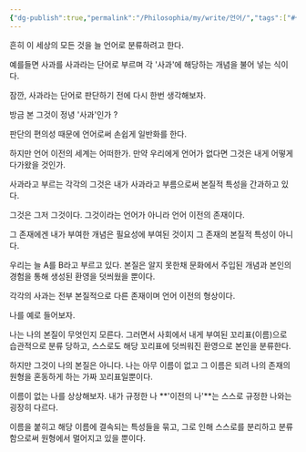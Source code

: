 ```yaml
---
{"dg-publish":true,"permalink":"/Philosophia/my/write/언어/","tags":["#생각"]}
---
```



흔히 이 세상의 모든 것을 늘 언어로 분류하려고 한다.   

예를들면 사과를 사과라는 단어로 부르며 각 '사과'에 해당하는 개념을 불어 넣는 식이다.  

잠깐, 사과라는 단어로 판단하기 전에 다시 한번 생각해보자.  

방금 본 그것이 정녕 '사과'인가 ?  

판단의 편의성 때문에 언어로써 손쉽게 일반화를 한다.  

하지만 언어 이전의 세계는 어떠한가. 만약 우리에게 언어가 없다면 그것은 내게 어떻게 다가왔을 것인가.  

사과라고 부르는 각각의 그것은 내가 사과라고 부름으로써 본질적 특성을 간과하고 있다.  

그것은 그저 그것이다. 그것이라는 언어가 아니라 언어 이전의 존재이다.  

그 존재에겐 내가 부여한 개념은 필요성에 부여된 것이지 그 존재의 본질적 특성이 아니다.  

우리는 늘 A를 B라고 부르고 있다. 본질은 알지 못한채 문화에서 주입된 개념과 본인의 경험을 통해 생성된 환영을 덧씌웠을 뿐이다.  

각각의 사과는 전부 본질적으로 다른 존재이며 언어 이전의 형상이다.  

나를 예로 들어보자.  

나는 나의 본질이 무엇인지 모른다. 그러면서 사회에서 내게 부여된 꼬리표(이름)으로 습관적으로 분류 당하고, 스스로도 해당 꼬리표에 덧씌워진 환영으로 본인을 분류한다.  

하지만 그것이 나의 본질은 아니다. 나는 아무 이름이 없고 그 이름은 되려 나의 존재의 원형을 혼동하게 하는 가짜 꼬리표일뿐이다.  

이름이 없는 나를 상상해보자. 내가 규정한 나 **'이전의 나'**는 스스로 규정한 나와는 굉장히 다르다.  

이름을 붙히고 해당 이름에 결속되는 특성들을 묶고, 그로 인해 스스로를 분리하고 분류함으로써 원형에서 멀어지고 있을 뿐이다.